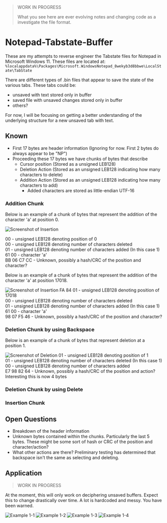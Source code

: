 > WORK IN PROGRESS
>
> What you see here are ever evolving notes and changing code as a investigate the file format.

# Notepad-Tabstate-Buffer

These are my attempts to reverse engineer the Tabstate files for Notepad in Microsoft Windows 11. These files are located at: `%localappdata%\Packages\Microsoft.WindowsNotepad_8wekyb3d8bbwe\LocalState\TabState`

There are different types of .bin files that appear to save the state of the various tabs. These tabs could be:
- unsaved with text stored only in buffer
- saved file with unsaved changes stored only in buffer
- others?

For now, I will be focusing on getting a better understanding of the underlying structure for a new unsaved tab with text.

## Known

 - First 17 bytes are header information (Ignoring for now. First 2 bytes do always appear to be "NP")
 - Proceeding these 17 bytes we have chunks of bytes that describe
   - Cursor position (Stored as a unsigned LEB128)
   - Deletion Action (Stored as an unsigned LEB128 indicating how many characters to delete)
   - Addition Action (Stored as an unsigned LEB128 indicating how many characters to add)
     - Added characters are stored as little-endian UTF-16 
   
  
### Addition Chunk

Below is an example of a chunk of bytes that represent the addition of the character 'a' at position 0.

![Screenshot of Insertion](https://github.com/ogmini/Notepad-Tabstate-Buffer/blob/main/Insert-Chunk.png)

00 - unsigned LEB128 denoting position of 0  
00 - unsigned LEB128 denoting number of characters deleted  
01 - unsigned LEB128 denoting number of characters added (In this case 1)     
61 00 - character 'a'  
BB 06 C7 CC - Unknown, possibly a hash/CRC of the position and character?  

Below is an example of a chunk of bytes that represent the addition of the character 'a' at position 17018.

![Screenshot of Insertion](https://github.com/ogmini/Notepad-Tabstate-Buffer/blob/main/Insert-Chunk-2.png)
FA 84 01 - unsigned LEB128 denoting position of 17018  
00 - unsigned LEB128 denoting number of characters deleted   
01 - unsigned LEB128 denoting number of characters added (In this case 1)         
61 00 - character 'a'  
98 07 F5 46 - Unknown, possibly a hash/CRC of the position and character?  

### Deletion Chunk by using Backspace

Below is an example of a chunk of bytes that represent deletion at a position 1.

![Screenshot of Deletion](https://github.com/ogmini/Notepad-Tabstate-Buffer/blob/main/Delete-Chunk.png)
01 - unsigned LEB128 denoting position of 1  
01 - unsigned LEB128 denoting number of characters deleted (In this case 1)      
00 - unsigned LEB128 denoting number of characters added   
E7 98 82 64 - Unknown, possibly a hash/CRC of the position and action? Interesting this is now 4 bytes

### Deletion Chunk by using Delete

### Insertion Chunk

## Open Questions

 - Breakdown of the header information
 - Unknown bytes contained within the chunks. Particularly the last 5 bytes. These might be some sort of hash or CRC of the position and character/action?
 - What other actions are there? Preliminary testing has determined that backspace isn't the same as selecting and deleting.

## Application

> WORK IN PROGRESS

At the moment, this will only work on deciphering unsaved buffers. Expect this to change drastically over time. A lot is hardcoded and messy. You have been warned.

![Example 1-1](https://github.com/ogmini/Notepad-Tabstate-Buffer/blob/main/screenshots/Example%201-1.png)
![Example 1-2](https://github.com/ogmini/Notepad-Tabstate-Buffer/blob/main/screenshots/Example%201-2.png)
![Example 1-3](https://github.com/ogmini/Notepad-Tabstate-Buffer/blob/main/screenshots/Example%201-3.png)
![Example 1-4](https://github.com/ogmini/Notepad-Tabstate-Buffer/blob/main/screenshots/Example%201-4.png)
